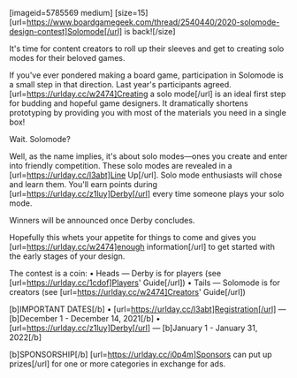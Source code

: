[imageid=5785569 medium]
[size=15][url=https://www.boardgamegeek.com/thread/2540440/2020-solomode-design-contest]Solomode[/url] is back![/size]

It's time for content creators to roll up their sleeves and get to creating solo modes for their beloved games.

If you've ever pondered making a board game, participation in Solomode is a small step in that direction.  Last year's participants agreed.  [url=https://urlday.cc/w2474]Creating a solo mode[/url] is an ideal first step for budding and hopeful game designers.  It dramatically shortens prototyping by providing you with most of the materials you need in a single box!

Wait.  Solomode?

Well, as the name implies, it's about solo modes—ones you create and enter into friendly competition.  These solo modes are revealed in a [url=https://urlday.cc/l3abt]Line Up[/url].  Solo mode enthusiasts will chose and learn them.  You'll earn points during [url=https://urlday.cc/z1luy]Derby[/url] every time someone plays your solo mode.

Winners will be announced once Derby concludes.

Hopefully this whets your appetite for things to come and gives you [url=https://urlday.cc/w2474]enough information[/url] to get started with the early stages of your design.

The contest is a coin:
• Heads — Derby is for players (see [url=https://urlday.cc/1cdof]Players' Guide[/url])
• Tails — Solomode is for creators (see [url=https://urlday.cc/w2474]Creators' Guide[/url])

[b]IMPORTANT DATES[/b]
• [url=https://urlday.cc/l3abt]Registration[/url] — [b]December 1 - December 14, 2021[/b]
• [url=https://urlday.cc/z1luy]Derby[/url] — [b]January 1 - January 31, 2022[/b]

[b]SPONSORSHIP[/b]
[url=https://urlday.cc/i0p4m]Sponsors can put up prizes[/url] for one or more categories in exchange for ads.
